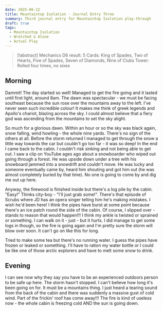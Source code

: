 ```yaml
---
date: 2025-06-22
title: Mountaintop Isolation - Journal Entry Three
summary: Third journal entry for Mountaintop Isolation play-through
draft: true
tags:
  - Mountaintop Isolation
  - Wretched & Alone
  - Actual Play
---
```

> [!abstract] Mechanics
> D6 result: 5
> Cards: King of Spades, Two of Hearts, Five of Spades, Seven of Diamonds, Nine of Clubs
> Tower: Rolled four times, no sixes

## Morning

Dammit! The day started so well! Managed to get the fire going and it lasted until first light, around 8am. The dawn was spectacular - we must be facing southeast because the sun rose over the mountains away to the left. I've never seen such incredible colour! It makes me think of greek legends and Apollo's chariot, blazing across the sky. I could almost believe that a fiery god was ascending from the mountains to set the sky alight. 

So much for a glorious dawn. Within an hour or so the sky was black again, snow falling, wind howling - the whole nine yards. There's no sign of the others at all. Before the storm returned I managed to get through the snow a little way towards the car but couldn't go too far - it was so deep! In the end I came back to the cabin. I couldn't risk sinking and not being able to get out. I saw a clip on YouTube ages ago about a snowboarder who wiped out going through a forest. He was upside down under a tree with his snowboard jammed into a snowdrift and couldn't move. He was lucky and someone eventually came by, heard him shouting and got him out (he was almost completely buried by that time).  No one is going to come by and dig me out up here.

Anyway, the firewood is finished inside but there's a log pile by the cabin. "Easy!" Thinks city-boy - "I'll just grab some!". There's that episode of Scrubs where JD has an opera singer telling him he's making mistakes. I wish he'd been here! I think the pipes have burst at some point because there's an ice patch round the side of the cabin. Of course, I slipped over - stands to reason that would happen!!! I think my ankle is twisted or sprained or something. I can walk on it - just - but it hurts. I did manage to get some logs in though, so the fire is going again and I'm pretty sure the storm will blow over soon. It can't go on like this for long.

Tried to make some tea but there's no running water. I guess the pipes have frozen or leaked or something. I'll have to ration my water bottle or I could be like one of those arctic explorers and have to melt some snow to drink.

## Evening

I can see now why they say you have to be an experienced outdoors person to be safe up here.  The storm hasn't stopped. I can't believe how long it's been going on for. It must be a mountains thing. I just heard a tearing sound from the back of the cabin and there was suddenly a massive gust of cold wind. Part of the frickin' roof has come away!!! The fire is kind of useless now - the whole cabin is freezing cold AND the sun is going down.